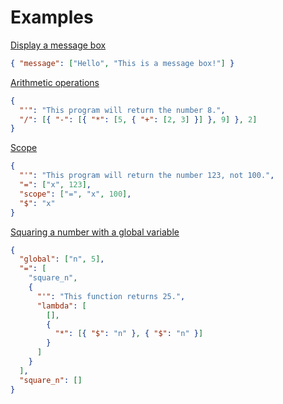 # Examples

[Display a message box](https://github.com/HAL-G1THuB/jsonpiler/tree/main/examples/message_box.json)

```json
{ "message": ["Hello", "This is a message box!"] }
```

[Arithmetic operations](https://github.com/HAL-G1THuB/jsonpiler/tree/main/examples/arithmetic.json)

```json
{
  "'": "This program will return the number 8.",
  "/": [{ "-": [{ "*": [5, { "+": [2, 3] }] }, 9] }, 2]
}
```

[Scope](https://github.com/HAL-G1THuB/jsonpiler/tree/main/examples/scope.json)

```json
{
  "'": "This program will return the number 123, not 100.",
  "=": ["x", 123],
  "scope": ["=", "x", 100],
  "$": "x"
}
```

[Squaring a number with a global variable](https://github.com/HAL-G1THuB/jsonpiler/tree/main/examples/square_global.json)

```json
{
  "global": ["n", 5],
  "=": [
    "square_n",
    {
      "'": "This function returns 25.",
      "lambda": [
        [],
        {
          "*": [{ "$": "n" }, { "$": "n" }]
        }
      ]
    }
  ],
  "square_n": []
}
```
